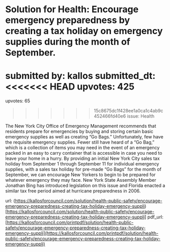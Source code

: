 # Solution for Health: Encourage emergency preparedness by creating a tax holiday on emergency supplies during the month of September. #

submitted by: kallos
submitted_dt: 
<<<<<<< HEAD
upvotes: 425
=======
upvotes: 65
>>>>>>> 15c8675dc1f428ee1a0ca1c4ab9c452466fd40e6
issue: Health

The New York City Office of Emergency Management recommends that residents prepare for emergencies by buying and storing certain basic emergency supplies as well as creating “Go Bags.” Unfortunately, few have the requisite emergency supplies. Fewer still have heard of a “Go Bag,” which is a collection of items you may need in the event of an emergency packed in an easy to carry container that is accessible in case you need to leave your home in a hurry. By providing an initial New York City sales tax holiday from September 1 through September 11 for individual emergency supplies, with a sales tax holiday for pre-made “Go Bags” for the month of September, we can encourage New Yorkers to begin to be prepared for whatever emergency they may face. New York State Assembly Member Jonathan Bing has introduced legislation on this issue and Florida enacted a similar tax free period aimed at hurricane preparedness in 2006.

url: (https://kallosforcouncil.com/solution/health-public-safety/encourage-emergency-preparedness-creating-tax-holiday-emergency-suppli)[https://kallosforcouncil.com/solution/health-public-safety/encourage-emergency-preparedness-creating-tax-holiday-emergency-suppli]
pdf_url: [https://kallosforcouncil.com/printpdf/solution/health-public-safety/encourage-emergency-preparedness-creating-tax-holiday-emergency-suppli](https://kallosforcouncil.com/printpdf/solution/health-public-safety/encourage-emergency-preparedness-creating-tax-holiday-emergency-suppli)
